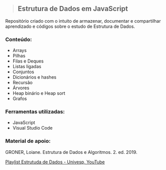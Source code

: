 >## Estrutura de Dados em JavaScript

Repositório criado com o intuito de armazenar, documentar e compartilhar
aprendizado e códigos sobre o estudo de Estrutura de Dados.

### Conteúdo:
+ Arrays
+ Pilhas
+ Filas e Deques
+ Listas ligadas
+ Conjuntos 
+ Dicionários e hashes
+ Recursão
+ Árvores
+ Heap binário e Heap sort
+ Grafos

### Ferramentas utilizadas:
+ JavaScript
+ Visual Studio Code

### Material de apoio: 

GRONER, Loiane. Estrutura de Dados e Algoritmos. 2. ed. 2019.

<a href="https://www.youtube.com/watch?v=y0B-vQI6Tiw&list=PLxI8Can9yAHf8k8LrUePyj0y3lLpigGcl">Playlist Estrutuda de Dados - Univesp, YouTube</a>
